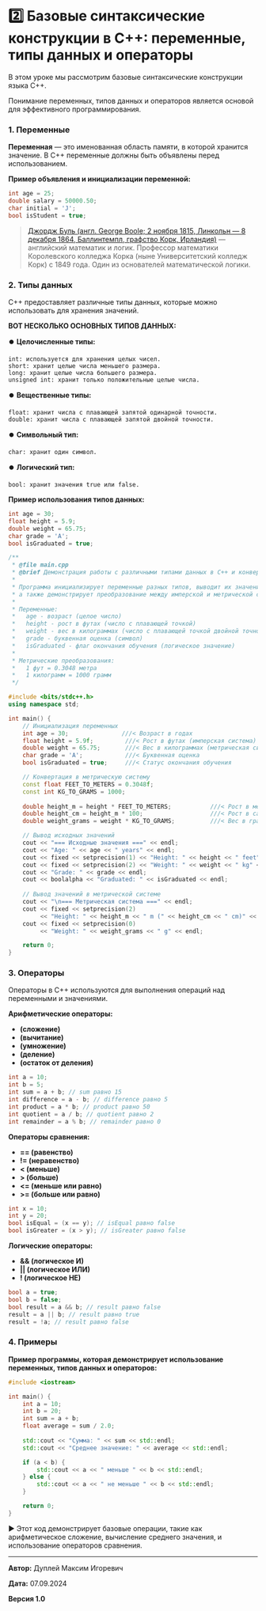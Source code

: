 # 2️⃣ Базовые синтаксические конструкции в C++: переменные, типы данных и операторы

В этом уроке мы рассмотрим базовые синтаксические конструкции языка C++.

Понимание переменных, типов данных и операторов является основой для эффективного программирования.

### 1. Переменные

**Переменная** — это именованная область памяти, в которой хранится значение. В C++ переменные должны быть объявлены перед использованием.

**Пример объявления и инициализации переменной:**
```cpp
int age = 25;
double salary = 50000.50;
char initial = 'J';
bool isStudent = true;
```

> [Джордж Буль (англ. George Boole; 2 ноября 1815, Линкольн — 8 декабря 1864, Баллинтемпл, графство Корк, Ирландия)](https://ru.wikipedia.org/wiki/%D0%91%D1%83%D0%BB%D1%8C,_%D0%94%D0%B6%D0%BE%D1%80%D0%B4%D0%B6) — английский математик и логик. Профессор математики Королевского колледжа Корка (ныне Университетский колледж Корк) с 1849 года. Один из основателей математической логики.

### 2. Типы данных

C++ предоставляет различные типы данных, которые можно использовать для хранения значений.

**ВОТ НЕСКОЛЬКО ОСНОВНЫХ ТИПОВ ДАННЫХ:**

⏺️ **Целочисленные типы:**
    
    int: используется для хранения целых чисел.
    short: хранит целые числа меньшего размера.
    long: хранит целые числа большего размера.
    unsigned int: хранит только положительные целые числа.

⏺️ **Вещественные типы:**
    
    float: хранит числа с плавающей запятой одинарной точности.
    double: хранит числа с плавающей запятой двойной точности.

⏺️ **Символьный тип:**
    
    char: хранит один символ.

⏺️ **Логический тип:**
    
    bool: хранит значения true или false.

**Пример использования типов данных:**
```cpp
int age = 30;
float height = 5.9;
double weight = 65.75;
char grade = 'A';
bool isGraduated = true;
```

```cpp
/**
 * @file main.cpp
 * @brief Демонстрация работы с различными типами данных в C++ и конвертация единиц измерения
 * 
 * Программа инициализирует переменные разных типов, выводит их значения,
 * а также демонстрирует преобразование между имперской и метрической системами измерений.
 * 
 * Переменные:
 *   age - возраст (целое число)
 *   height - рост в футах (число с плавающей точкой)
 *   weight - вес в килограммах (число с плавающей точкой двойной точности)
 *   grade - буквенная оценка (символ)
 *   isGraduated - флаг окончания обучения (логическое значение)
 * 
 * Метрические преобразования:
 *   1 фут = 0.3048 метра
 *   1 килограмм = 1000 грамм
 */

#include <bits/stdc++.h>
using namespace std;

int main() {
    // Инициализация переменных
    int age = 30;               ///< Возраст в годах
    float height = 5.9f;         ///< Рост в футах (имперская система)
    double weight = 65.75;       ///< Вес в килограммах (метрическая система)
    char grade = 'A';            ///< Буквенная оценка
    bool isGraduated = true;     ///< Статус окончания обучения

    // Конвертация в метрическую систему
    const float FEET_TO_METERS = 0.3048f;
    const int KG_TO_GRAMS = 1000;
    
    double height_m = height * FEET_TO_METERS;           ///< Рост в метрах
    double height_cm = height_m * 100;                   ///< Рост в сантиметрах
    double weight_grams = weight * KG_TO_GRAMS;          ///< Вес в граммах

    // Вывод исходных значений
    cout << "=== Исходные значения ===" << endl;
    cout << "Age: " << age << " years" << endl;
    cout << fixed << setprecision(1) << "Height: " << height << " feet" << endl;
    cout << fixed << setprecision(2) << "Weight: " << weight << " kg" << endl;
    cout << "Grade: " << grade << endl;
    cout << boolalpha << "Graduated: " << isGraduated << endl;
    
    // Вывод значений в метрической системе
    cout << "\n=== Метрическая система ===" << endl;
    cout << fixed << setprecision(2) 
         << "Height: " << height_m << " m (" << height_cm << " cm)" << endl;
    cout << fixed << setprecision(0) 
         << "Weight: " << weight_grams << " g" << endl;

    return 0;
}
```

### 3. Операторы

Операторы в C++ используются для выполнения операций над переменными и значениями.

**Арифметические операторы:**

- **(сложение)**
- **(вычитание)**
- **(умножение)**
- **(деление)**
- **(остаток от деления)**

```cpp
int a = 10;
int b = 5;
int sum = a + b; // sum равно 15
int difference = a - b; // difference равно 5
int product = a * b; // product равно 50
int quotient = a / b; // quotient равно 2
int remainder = a % b; // remainder равно 0
```

**Операторы сравнения:**

- **== (равенство)**
- **!= (неравенство)**
- **< (меньше)**
- **> (больше)**
- **<= (меньше или равно)**
- **>= (больше или равно)**

```cpp
int x = 10;
int y = 20;
bool isEqual = (x == y); // isEqual равно false
bool isGreater = (x > y); // isGreater равно false
```

**Логические операторы:**

- **&& (логическое И)**
- **|| (логическое ИЛИ)**
- **! (логическое НЕ)**

```cpp
bool a = true;
bool b = false;
bool result = a && b; // result равно false
result = a || b; // result равно true
result = !a; // result равно false
```

### 4. Примеры

**Пример программы, которая демонстрирует использование переменных, типов данных и операторов:**

```cpp
#include <iostream>

int main() {
    int a = 10;
    int b = 20;
    int sum = a + b;
    float average = sum / 2.0;
    
    std::cout << "Сумма: " << sum << std::endl;
    std::cout << "Среднее значение: " << average << std::endl;

    if (a < b) {
        std::cout << a << " меньше " << b << std::endl;
    } else {
        std::cout << a << " не меньше " << b << std::endl;
    }

    return 0;
}
```

▶️ Этот код демонстрирует базовые операции, такие как арифметическое сложение, вычисление среднего значения, и использование операторов сравнения.

---

**Автор:** Дуплей Максим Игоревич

**Дата:** 07.09.2024

**Версия 1.0**
